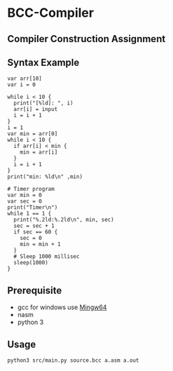 # BCC-Compiler
## Compiler Construction Assignment

## Syntax Example
```
var arr[10]
var i = 0

while i < 10 {
  print("[%ld]: ", i)
  arr[i] = input
  i = i + 1
}
i = 1
var min = arr[0]
while i < 10 {
  if arr[i] < min {
    min = arr[i]
  }
  i = i + 1
}
print("min: %ld\n" ,min)
```

```
# Timer program
var min = 0
var sec = 0
print("Timer\n")
while 1 == 1 {
  print("%.2ld:%.2ld\n", min, sec)
  sec = sec + 1
  if sec == 60 {
    sec = 0
    min = min + 1
  }
  # Sleep 1000 millisec
  sleep(1000)
}
```

## Prerequisite
* gcc for windows use [Mingw64](https://mingw-w64.org/doku.php/download/mingw-builds)
* nasm
* python 3

## Usage
```
python3 src/main.py source.bcc a.asm a.out
```
